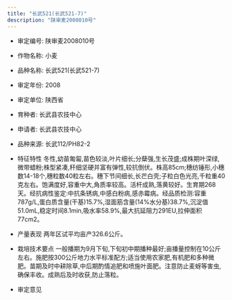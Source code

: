```yaml
---
title: "长武521(长武521-7)"
description: "陕审麦2008010号"
---
```

* 审定编号:  陕审麦2008010号

*  作物名称:  小麦

*  品种名称:  长武521(长武521-7)

*  审定年份:  2008

*  审定单位:  陕西省

* 育种者:  长武县农技中心

*  申请者:  长武县农技中心

*  品种来源:  长武112/PH82-2

*  特征特性
冬性,幼苗匍匐,苗色较淡,叶片细长;分蘖强,生长茂盛;成株期叶深绿,微带蜡粉;株型紧凑,秆细坚硬并富有弹性,较抗倒伏。株高85cm;穗纺锤形,小穗数14-18个,穗粒数40粒左右。穗下节间细长,长芒白壳;子粒白色光亮,千粒重40克左右。饱满度好,容重中大,角质率较高。活杆成熟,落黄较好。生育期268天。经抗病性鉴定:中抗条锈病,中感白粉病,感赤霉病。经品质检测:容重787g/L,蛋白质含量(干基)15.7%,湿面筋含量(14%水分基)38.7%,沉淀值51.0mL,稳定时间8.1min,吸水率58.9%,最大抗延阻力291EU,拉伸面积77cm2。

*  产量表现
两年区试平均亩产326.6公斤。

*  栽培技术要点
一般播期为9月下旬,下旬初中期播种最好;亩播量控制在10公斤左右。施肥按300公斤地力水平标准配方;适当使用农家肥,有机肥和多种微肥。苗期及时中耕除草,中后期酌情追肥和喷施叶面肥。注意防止麦蚜等害虫,确保丰收。成熟后及时收获,防止落粒。

*  审定意见

